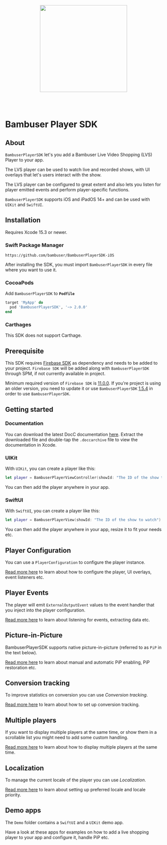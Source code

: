 <div>
  <br/><br />
  <p align="center">
    <a href="https://bambuser.com" target="_blank" align="center">
        <img src="https://brand.bambuser.net/current/logo/bambuser-black-512.png" width="280">
    </a>
  </p>
  <br/><br />
</div>

# Bambuser Player SDK

## About

`BambuserPlayerSDK` let's you add a Bambuser Live Video Shopping (LVS) Player to your app.

The LVS player can be used to watch live and recorded shows, with UI overlays that let's users interact with the show.

The LVS player can be configured to great extent and also lets you listen for player emitted events and perform player-specific functions.

`BambuserPlayerSDK` supports iOS and iPadOS 14+ and can be used with `UIKit` and `SwiftUI`.

## Installation

Requires Xcode 15.3 or newer.

### Swift Package Manager

```
https://github.com/bambuser/BambuserPlayerSDK-iOS
```

After installing the SDK, you must import `BambuserPlayerSDK` in every file where you want to use it.

### CocoaPods

Add `BambuserPlayerSDK` to **`Podfile`**

```ruby
target 'MyApp' do
  pod 'BambuserPlayerSDK', '~> 2.0.0'
end
```

### Carthages

This SDK does not support Carthage.

## Prerequisite

This SDK requires [Firebase SDK](https://github.com/firebase/firebase-ios-sdk) as dependency and needs to be added to your project.
`Firebase SDK` will be added along with `BambuserPlayerSDK` through SPM, if not currently available in project.

Minimum required version of `Firebase SDK` is [11.0.0](https://github.com/firebase/firebase-ios-sdk/tree/11.0.0).
If you're project is using an older version, you need to update it or use `BambuserPlayerSDK` [1.5.4](https://github.com/bambuser/BambuserPlayerSDK-iOS/tree/1.5.4) in order to use `BambuserPlayerSDK`.

## Getting started

### Documentation

You can download the latest DocC documentation [here](https://github.com/bambuser/BambuserPlayerSDK-iOS/tree/1.5.4/Docs).
Extract the downloaded file and double-tap the `.doccarchive` file to view the documentation in Xcode.

### UIKit

With `UIKit`, you can create a player like this:

```swift
let player = BambuserPlayerViewController(showId: "The ID of the show to watch")
```

You can then add the player anywhere in your app.

### SwiftUI

With `SwiftUI`, you can create a player like this:

```swift
let player = BambuserPlayerView(showId: "The ID of the show to watch")
```

You can then add the player anywhere in your app, resize it to fit your needs etc.

## Player Configuration

You can use a `PlayerConfiguration` to configure the player instance.

[Read more here][Configuration] to learn about how to configure the player, UI overlays, event listeners etc.

## Player Events

The player will emit `ExternalOutputEvent` values to the event handler that you inject into the player configuration.

[Read more here][Events] to learn about listening for events, extracting data etc.

## Picture-in-Picture

BambuserPlayerSDK supports native picture-in-picture (referred to as `PiP` in the text below).

[Read more here][PictureInPicture] to learn about manual and automatic PiP enabling, PiP restoration etc.

## Conversion tracking

To improve statistics on conversion you can use *Conversion tracking*.

[Read more here][ConversionTracking] to learn about how to set up conversion tracking.

## Multiple players

If you want to display multiple players at the same time, or show them in a scrollable list you might need to add some custom handling.

[Read more here][MultiplePlayers] to learn about how to display multiple players at the same time.

## Localization

To manage the current locale of the player you can use *Localization*.

[Read more here][Localization] to learn about setting up preferred locale and locale priority.

## Demo apps

The `Demo` folder contains a `SwiftUI` and a `UIKit` demo app.

Have a look at these apps for examples on how to add a live shopping player to your app and configure it, handle PiP etc.

[Configuration]: ./Readmes/Configuration.md
[Events]: ./Readmes/Configuration.md#handle-events
[PictureInPicture]: ./Readmes/PictureInPicture.md
[ConversionTracking]: ./Readmes/ConversionTracking.md
[MultiplePlayers]: ./Readmes/MultiplePlayers.md
[Localization]: ./Readmes/Localization.md
